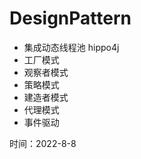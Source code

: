 # DesignPattern

- 集成动态线程池 hippo4j
- 工厂模式
- 观察者模式
- 策略模式
- 建造者模式
- 代理模式
- 事件驱动

















时间：2022-8-8